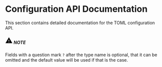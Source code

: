 # Configuration API Documentation

This section contains detailed documentation for the TOML configuration API.

<div class="info">
    <h5>
        <span class="span">
            <svg xmlns="http://www.w3.org/2000/svg" height="24px" viewBox="0 0 24 24" width="24px" fill="#000000"><path d="M1 21h22L12 2 1 21zm12-3h-2v-2h2v2zm0-4h-2v-4h2v4z"/></svg>
        </span>
        <span class="span2">
            NOTE
        </span>
    </h5>
    <p>Fields with a question mark <code>?</code> after the type name is optional, that it can be omitted and the default value will be used if that is the case.</p>
</div>
